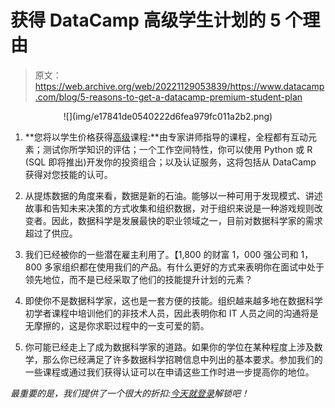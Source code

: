 # 获得 DataCamp 高级学生计划的 5 个理由

> 原文：<https://web.archive.org/web/20221129053839/https://www.datacamp.com/blog/5-reasons-to-get-a-datacamp-premium-student-plan>

<center>![](img/e17841de0540222d6fea979fc011a2b2.png)</center>

1.  **您将以学生价格获得[高级](https://web.archive.org/web/20220524174606/https://www.datacamp.com/student_plan)课程:**由专家讲师指导的课程，全程都有互动元素；测试你所学知识的评估；一个工作空间特性，你可以使用 Python 或 R (SQL 即将推出)开发你的投资组合；以及认证服务，这将包括从 DataCamp 获得对您技能的认可。

2.  从提炼数据的角度来看，数据是新的石油。能够以一种可用于发现模式、讲述故事和告知未来决策的方式收集和组织数据，对于组织来说是一种游戏规则改变者。因此，数据科学是发展最快的职业领域之一，目前对数据科学家的需求超过了供应。

3.  我们已经被你的一些潜在雇主利用了。【1,800 的财富 1，000 强公司和 1，800 多家组织都在使用我们的产品。有什么更好的方式来表明你在面试中处于领先地位，而不是已经采取了他们的技能提升计划的元素？

4.  即使你不是数据科学家，这也是一套方便的技能。组织越来越多地在数据科学初学者课程中培训他们的非技术人员，因此表明你和 IT 人员之间的沟通将是无摩擦的，这是你求职过程中的一支可爱的箭。

5.  你可能已经走上了成为数据科学家的道路。如果你的学位在某种程度上涉及数学，那么你已经满足了许多数据科学招聘信息中列出的基本要求。参加我们的一些课程或通过我们获得认证可以在申请这些工作时进一步提高你的地位。

*最重要的是，我们提供了一个很大的折扣:[今天就登录](https://web.archive.org/web/20220524174606/https://www.datacamp.com/student_plan)解锁吧！*